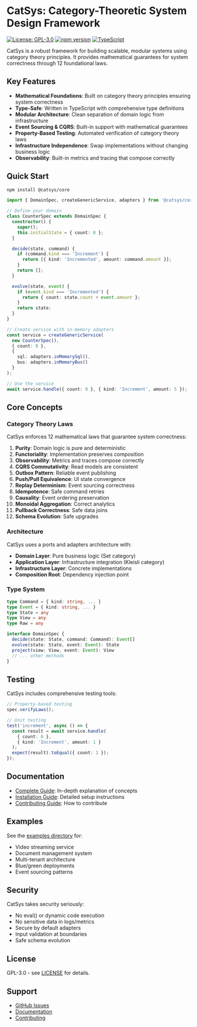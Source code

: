 # CatSys: Category-Theoretic System Design Framework

[![License: GPL-3.0](https://img.shields.io/badge/License-GPL%203.0-blue.svg)](https://www.gnu.org/licenses/gpl-3.0)
[![npm version](https://badge.fury.io/js/%40catsys%2Fcore.svg)](https://www.npmjs.com/package/@catsys/core)
[![TypeScript](https://img.shields.io/badge/TypeScript-5.0%2B-blue)](https://www.typescriptlang.org/)

CatSys is a robust framework for building scalable, modular systems using category theory principles. It provides mathematical guarantees for system correctness through 12 foundational laws.

## Key Features

- **Mathematical Foundations**: Built on category theory principles ensuring system correctness
- **Type-Safe**: Written in TypeScript with comprehensive type definitions
- **Modular Architecture**: Clean separation of domain logic from infrastructure
- **Event Sourcing & CQRS**: Built-in support with mathematical guarantees
- **Property-Based Testing**: Automated verification of category theory laws
- **Infrastructure Independence**: Swap implementations without changing business logic
- **Observability**: Built-in metrics and tracing that compose correctly

## Quick Start

```bash
npm install @catsys/core
```

```typescript
import { DomainSpec, createGenericService, adapters } from '@catsys/core';

// Define your domain
class CounterSpec extends DomainSpec {
  constructor() {
    super();
    this.initialState = { count: 0 };
  }

  decide(state, command) {
    if (command.kind === 'Increment') {
      return [{ kind: 'Incremented', amount: command.amount }];
    }
    return [];
  }

  evolve(state, event) {
    if (event.kind === 'Incremented') {
      return { count: state.count + event.amount };
    }
    return state;
  }
}

// Create service with in-memory adapters
const service = createGenericService(
  new CounterSpec(),
  { count: 0 },
  {
    sql: adapters.inMemorySql(),
    bus: adapters.inMemoryBus()
  }
);

// Use the service
await service.handle({ count: 0 }, { kind: 'Increment', amount: 5 });
```

## Core Concepts

### Category Theory Laws

CatSys enforces 12 mathematical laws that guarantee system correctness:

1. **Purity**: Domain logic is pure and deterministic
2. **Functoriality**: Implementation preserves composition
3. **Observability**: Metrics and traces compose correctly
4. **CQRS Commutativity**: Read models are consistent
5. **Outbox Pattern**: Reliable event publishing
6. **Push/Pull Equivalence**: UI state convergence
7. **Replay Determinism**: Event sourcing correctness
8. **Idempotence**: Safe command retries
9. **Causality**: Event ordering preservation
10. **Monoidal Aggregation**: Correct analytics
11. **Pullback Correctness**: Safe data joins
12. **Schema Evolution**: Safe upgrades

### Architecture

CatSys uses a ports and adapters architecture with:

- **Domain Layer**: Pure business logic (Set category)
- **Application Layer**: Infrastructure integration (Kleisli category)
- **Infrastructure Layer**: Concrete implementations
- **Composition Root**: Dependency injection point

### Type System

```typescript
type Command = { kind: string, ... }
type Event = { kind: string, ... }
type State = any
type View = any
type Raw = any

interface DomainSpec {
  decide(state: State, command: Command): Event[]
  evolve(state: State, event: Event): State
  project(view: View, event: Event): View
  // ... other methods
}
```

## Testing

CatSys includes comprehensive testing tools:

```typescript
// Property-based testing
spec.verifyLaws();

// Unit testing
test('increment', async () => {
  const result = await service.handle(
    { count: 0 },
    { kind: 'Increment', amount: 1 }
  );
  expect(result).toEqual({ count: 1 });
});
```

## Documentation

- [Complete Guide](./GUIDE.md): In-depth explanation of concepts
- [Installation Guide](./INSTALLATION.md): Detailed setup instructions
- [Contributing Guide](./CONTRIBUTING.md): How to contribute

## Examples

See the [examples directory](./examples) for:

- Video streaming service
- Document management system
- Multi-tenant architecture
- Blue/green deployments
- Event sourcing patterns

## Security

CatSys takes security seriously:

- No eval() or dynamic code execution
- No sensitive data in logs/metrics
- Secure by default adapters
- Input validation at boundaries
- Safe schema evolution

## License

GPL-3.0 - see [LICENSE](./LICENSE) for details.

## Support

- [GitHub Issues](https://github.com/catsys-org/catsys/issues)
- [Documentation](./GUIDE.md)
- [Contributing](./CONTRIBUTING.md)